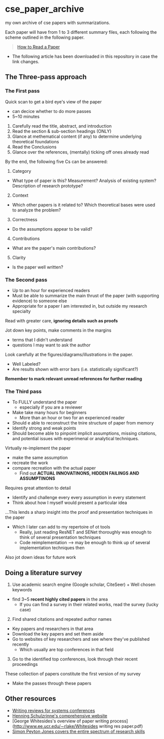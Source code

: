 # cse_paper_archive
my own archive of cse papers with summarizations.

Each paper will have from 1 to 3 different summary files, each following the scheme outlined in the following paper.

> [How to Read a Paper](http://blizzard.cs.uwaterloo.ca/keshav/home/Papers/data/07/paper-reading.pdf)

* The following article has been downloaded in this repository in case the link changes.

## The Three-pass approach

### The First pass
Quick scan to get a bird eye's view of the paper
* can decice whether to do more passes
* 5~10 minutes

1. Carefully read the title, abstract, and introduction
2. Read the section & sub-section headings (ONLY)
3. Glance at methematical content (if any) to determine underlying theoretical foundations
4. Read the Conclusions
5. Glance over the references, (mentally) ticking off ones already read

By the end, the following five Cs can be answered:
1. Category
* What type of paper is this? Measurement? Analysis of existing system? Description of research prototype?
2. Context
* Which other papers is it related to? Which theoretical bases were used to analyze the problem?
3. Correctness 
* Do the assumptions appear to be valid?
4. Contributions
* What are the paper's main contributions?
5. Clarity
* Is the paper well written?

### The Second pass
* Up to an hour for experienced readers
* Must be able to summarize the main thrust of the paper (with supporting evidence) to someone else
* Appropriate for a paper I am interested in, but outside my research specialty


Read with greater care, **ignoring details such as proofs**

Jot down key points, make comments in the margins
* terms that I didn't understand
* questions I may want to ask the author

Look carefully at the figures/diagrams/illustrations in the paper.
* Well Labeled?
* Are results shown with error bars (i.e. statistically significant?)

**Remember to mark relevant unread references for further reading**



### The Third pass
* To FULLY understand the paper
  * especially if you are a reviewer
* Make take many hours for beginners
  * More than an hour or two for an experienced reader
* Should e able to reconstruct the tnire structure of paper from memory
* Identify strong and weak points
* Should become able to pinpoint implicit assumptions, missing citations, and potential issues with experimenal or analytical techniques.

Virtually re-implement the paper
* make the same assumption
* recreate the work
* compare recreation with the actual paper
  * Find out **ACTUAL INNOVATINONS, HIDDEN FAILINGS AND ASSUMPTINONS**

Requires great attention to detail
* Identify and challenge every every assumption in every statement
* Think about how I myself would present a particular idea

...This lends a sharp insight into the proof and presentation techniques in the paper
* Which I later can add to my repertoire of ot tools
  * Really, just reading ResNET and SENet thoroughly was enough to think of several presentation techniques
  * Code reimplementation --> may be enough to think up of several implementation techniques then

Also jot down ideas for future work

## Doing a literature survey
1. Use academic search engine (Google scholar, CiteSeer) + Well chosen keywords
* find 3~5 **recent highly cited papers** in the area
  * If you can find a survey in their related works, read the survey (lucky case)
2. Find shared citations and repeated author names
* Key papers and researchers in that area
* Download the key papers and set them aside
* Go to websites of key researchers and see where they've published recently
  * Which usually are top conferences in that field
3. Go to the identified top conferences, look through their recent proceedings

These collection of papers constitute the first version of my survey
* Make the passes through these papers

## Other resources

* [Writing reviews for systems conferences](http://people.inf.ethz.ch/troscoe/pubs/review-writing.pdf)
* [Henning Schulzrinne's comprehensive website](http://www.cs.columbia.edu/∼hgs/etc/writing-style.html)
* [George Whitesides's overview of paper writing process](http://www.ee.ucr.edu/∼rlake/Whitesides writing res paper.pdf)
* [Simon Peyton Jones covers the entire spectrum of research skills](https://www.microsoft.com/en-us/research/people/simonpj/?from=http%3A%2F%2Fresearch.microsoft.com%2Fen-us%2Fum%2Fpeople%2Fsimonpj%2Fpapers%2Fgiving-a-talk%2Fgiving-a-talk.htm)
